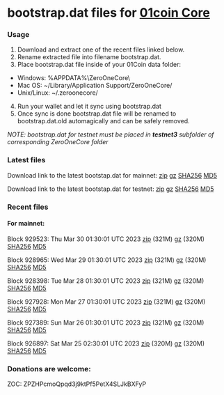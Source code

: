 # bootstrap.dat files for [01coin Core](https://01coin.io)

### Usage

1. Download and extract one of the recent files linked below.
2. Rename extracted file into filename bootstrap.dat.
3. Place bootstrap.dat file inside of your 01Coin data folder:
 - Windows: %APPDATA%\ZeroOneCore\
 - Mac OS: ~/Library/Application Support/ZeroOneCore/
 - Unix/Linux: ~/.zeroonecore/
4. Run your wallet and let it sync using bootstrap.dat
5. Once sync is done bootstrap.dat file will be renamed to bootstrap.dat.old automagically and can be safely removed.

_NOTE: bootstrap.dat for testnet must be placed in **testnet3** subfolder of corresponding ZeroOneCore folder_

### Latest files
Download link to the latest bootstap.dat for mainnet: [zip](https://files.01coin.io/mainnet/bootstrap.dat.zip) [gz](https://files.01coin.io/mainnet/bootstrap.dat.tar.gz) [SHA256](https://files.01coin.io/mainnet/sha256.txt) [MD5](https://files.01coin.io/mainnet/md5.txt)

Download link to the latest bootstap.dat for testnet: [zip](https://files.01coin.io/testnet/bootstrap.dat.zip) [gz](https://files.01coin.io/testnet/bootstrap.dat.tar.gz) [SHA256](https://files.01coin.io/testnet/sha256.txt) [MD5](https://files.01coin.io/testnet/md5.txt)

### Recent files

#### For mainnet:

Block 929523: Thu Mar 30 01:30:01 UTC 2023 [zip](https://files.01coin.io/mainnet/2023-03-30/bootstrap.dat.zip) (321M) [gz](https://files.01coin.io/mainnet/2023-03-30/bootstrap.dat.tar.gz) (320M) [SHA256](https://files.01coin.io/mainnet/2023-03-30/sha256.txt) [MD5](https://files.01coin.io/mainnet/2023-03-30/md5.txt)

Block 928965: Wed Mar 29 01:30:01 UTC 2023 [zip](https://files.01coin.io/mainnet/2023-03-29/bootstrap.dat.zip) (321M) [gz](https://files.01coin.io/mainnet/2023-03-29/bootstrap.dat.tar.gz) (320M) [SHA256](https://files.01coin.io/mainnet/2023-03-29/sha256.txt) [MD5](https://files.01coin.io/mainnet/2023-03-29/md5.txt)

Block 928398: Tue Mar 28 01:30:01 UTC 2023 [zip](https://files.01coin.io/mainnet/2023-03-28/bootstrap.dat.zip) (321M) [gz](https://files.01coin.io/mainnet/2023-03-28/bootstrap.dat.tar.gz) (320M) [SHA256](https://files.01coin.io/mainnet/2023-03-28/sha256.txt) [MD5](https://files.01coin.io/mainnet/2023-03-28/md5.txt)

Block 927928: Mon Mar 27 01:30:01 UTC 2023 [zip](https://files.01coin.io/mainnet/2023-03-27/bootstrap.dat.zip) (321M) [gz](https://files.01coin.io/mainnet/2023-03-27/bootstrap.dat.tar.gz) (320M) [SHA256](https://files.01coin.io/mainnet/2023-03-27/sha256.txt) [MD5](https://files.01coin.io/mainnet/2023-03-27/md5.txt)

Block 927389: Sun Mar 26 01:30:01 UTC 2023 [zip](https://files.01coin.io/mainnet/2023-03-26/bootstrap.dat.zip) (321M) [gz](https://files.01coin.io/mainnet/2023-03-26/bootstrap.dat.tar.gz) (320M) [SHA256](https://files.01coin.io/mainnet/2023-03-26/sha256.txt) [MD5](https://files.01coin.io/mainnet/2023-03-26/md5.txt)

Block 926897: Sat Mar 25 02:30:01 UTC 2023 [zip](https://files.01coin.io/mainnet/2023-03-25/bootstrap.dat.zip) (320M) [gz](https://files.01coin.io/mainnet/2023-03-25/bootstrap.dat.tar.gz) (320M) [SHA256](https://files.01coin.io/mainnet/2023-03-25/sha256.txt) [MD5](https://files.01coin.io/mainnet/2023-03-25/md5.txt)


### Donations are welcome:

ZOC: ZPZHPcmoQpqd3j9ktPf5PetX4SLJkBXFyP
